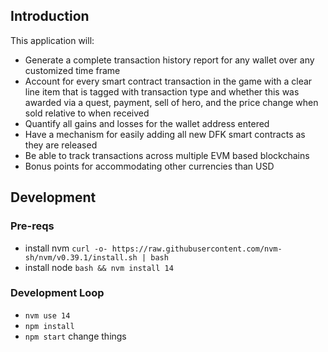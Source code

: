 ## Introduction
This application will: 
- Generate a complete transaction history report for any wallet over any customized time frame
- Account for every smart contract transaction in the game with a clear line item that is tagged with transaction type and whether this was awarded via a quest, payment, sell of hero, and the price change when sold relative to when received
- Quantify all gains and losses for the wallet address entered
- Have a mechanism for easily adding all new DFK smart contracts as they are released
- Be able to track transactions across multiple EVM based blockchains
- Bonus points for accommodating other currencies than USD 

## Development
### Pre-reqs
- install nvm `curl -o- https://raw.githubusercontent.com/nvm-sh/nvm/v0.39.1/install.sh | bash`
- install node `bash && nvm install 14`

### Development Loop
- `nvm use 14`
- `npm install`
- `npm start`
change things
